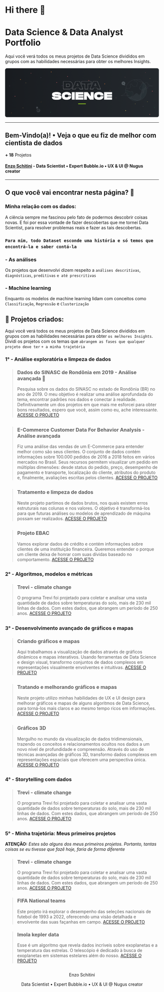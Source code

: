 # Hi there 👋

# Data Science & Data Analyst Portfolio
Aqui você verá todos os meus projetos de Data Science divididos em grupos com as habilidades necessárias para obter os melhores Insights.

<img src="https://raw.githubusercontent.com/enzoschitini/repository-data-science-library/main/image/Copertina-Profilo.png" alt="capa">

---

## **Bem-Vindo(a)! • Veja o que eu fiz de melhor com cientista de dados**
**+ 18** Projetos 
#### [Enzo Schitini](https://www.linkedin.com/in/enzoschitini/) - Data Scientist • Expert Bubble.io • UX & UI @ Nugus creator

---

## O que você vai encontrar nesta página? 👋

### **Minha relação com os dados:**
A ciência sempre me fascinou pelo fato de podermos descobrir coisas novas. E foi por essa vontade de fazer descobertas que me tornei Data Scientist, para resolver problemas reais e fazer as tais descobertas.
### `Para mim, todo Dataset esconde uma história e só temos que encontrá-la e saber contá-la`

### - **As análises** 
Os projetos que desenvolvi dizem respeito a `análises descritivas`, `diagnósticas`, `preditivas` `e até prescritivas`

### - **Machine learning** 
Enquanto os modelos de machine learning lidam com conceitos como `Classificação`, `Regressão` e `Clusterização`

## 📁 Projetos criados:

Aqui você verá todos os meus projetos de Data Science divididos em grupos com as habilidades necessárias para obter `os melhores Insights`. Dividi os projetos com os temas que `abrangem as fases que qualquer projeto deve ter` `+ a minha trajetória`

### 1° - Análise exploratória e limpeza de dados 
###  

> ### Dados do SINASC de Rondônia em 2019 - Análise avançada 👑
> Pesquisa sobre os dados do SINASC no estado de Rondônia (BR) no ano de 2019. O meu objetivo é realizar uma análise aprofundada do tema, encontrar padrões nos dados e conectar à realidade. Definitivamente um dos projetos em que mais me esforcei para obter bons resultados, espero que você, assim como eu, ache interessante.
> [ACESSE O PROJETO](https://github.com/enzoschitini/Data-Science-Portfolio/tree/main/01%20An%C3%A1lise%20explorat%C3%B3ria%20e%20limpeza%20de%20dados/Sinasc)
##

> ### E-Commerce Customer Data For Behavior Analysis - Análise avançada
> Fiz uma análise das vendas de um E-Commerce para entender melhor como são seus clientes. O conjunto de dados contém informações sobre 100.000 pedidos de 2016 a 2018 feitos em vários mercados no Brasil. Seus recursos permitem visualizar um pedido em múltiplas dimensões: desde status do pedido, preço, desempenho de pagamento e transporte, localização do cliente, atributos do produto e, finalmente, avaliações escritas pelos clientes.
> [ACESSE O PROJETO](https://github.com/enzoschitini/Data-Science-Portfolio/tree/main/01%20An%C3%A1lise%20explorat%C3%B3ria%20e%20limpeza%20de%20dados/E-commerce%20Customer%20Data%20For%20Behavior%20Analysis)
##

> ### Tratamento e limpeza de dados 
> Neste projeto partimos de dados brutos, nos quais existem erros estruturais nas colunas e nos valores. O objetivo é transformá-los para que futuras análises ou modelos de aprendizado de máquina possam ser realizados.
> [ACESSE O PROJETO](https://github.com/enzoschitini/Data-Science-Portfolio)
##

> ### Projeto EBAC
> Vamos explorar dados de crédito e contém informações sobre clientes de uma instituição financeira. Queremos entender o porque um cliente deixa de honrar com suas dívidas baseado no comportamento.
> [ACESSE O PROJETO](https://github.com/enzoschitini/Data-Science-Portfolio/tree/main/01%20An%C3%A1lise%20explorat%C3%B3ria%20e%20limpeza%20de%20dados/EBAC)
##

### 2° - Algoritmos, modelos e métricas 
###  

> ### Trevi - climate change
> O programa Trevi foi projetado para coletar e analisar uma vasta quantidade de dados sobre temperaturas do solo, mais de 230 mil linhas de dados. Com estes dados, que abrangem um período de 250 anos.
> [ACESSE O PROJETO](https://github.com/enzoschitini/Data-Science-Portfolio)
##

### 3° - Desenvolvimento avançado de gráficos e mapas 
###  

> ### Criando gráficos e mapas
> Aqui trabalhamos a visualização de dados através de gráficos dinâmicos e mapas interativos. Usando ferramentas de Data Science e design visual, transformo conjuntos de dados complexos em representações visualmente envolventes e intuitivas. 
> [ACESSE O PROJETO](https://github.com/enzoschitini/Data-Science-Portfolio)
##

> ### Tratando e melhorando gráficos e mapas
> Neste projeto utilizo minhas habilidades de UX e UI design para melhorar gráficos e mapas de alguns algoritmos de Data Science, para torná-los mais claros e ao mesmo tempo ricos em informações.
> [ACESSE O PROJETO](https://github.com/enzoschitini/Data-Science-Portfolio)
##

> ### Gráficos 3D
> Mergulho no mundo da visualização de dados tridimensionais, trazendo os conceitos e relacionamentos ocultos nos dados a um novo nível de profundidade e compreensão. Através do uso de técnicas avançadas de gráficos 3D, transformo dados complexos em representações espaciais que oferecem uma perspectiva única.
> [ACESSE O PROJETO](https://github.com/enzoschitini/Data-Science-Portfolio)
##

### 4° - Storytelling com dados 
###  

> ### Trevi - climate change
> O programa Trevi foi projetado para coletar e analisar uma vasta quantidade de dados sobre temperaturas do solo, mais de 230 mil linhas de dados. Com estes dados, que abrangem um período de 250 anos.
> [ACESSE O PROJETO](https://github.com/enzoschitini/Data-Science-Portfolio)
##

### 5° - Minha trajetória: Meus primeiros projetos
**ATENÇÃO:** *Estes são alguns dos meus primeiros projetos. Portanto, tantas coisas se eu tivesse que fazê hoje, faria de forma diferente*
###  

> ### Trevi - climate change
> O programa Trevi foi projetado para coletar e analisar uma vasta quantidade de dados sobre temperaturas do solo, mais de 230 mil linhas de dados. Com estes dados, que abrangem um período de 250 anos.
> [ACESSE O PROJETO](https://github.com/enzoschitini/Data-Science-Portfolio/tree/main/05%20Minha%20trajet%C3%B3ria/Climate%20Change)

> ### FIFA National teams
> Este projeto irá explorar o desempenho das seleções nacionais de futebol de 1993 a 2022, oferecendo uma visão detalhada e envolvente das suas façanhas em campo.
> [ACESSE O PROJETO](https://github.com/enzoschitini/Data-Science-Portfolio/tree/main/05%20Minha%20trajet%C3%B3ria/Spogliatoi)

> ### Imola kepler data
> Esse é um algoritmo que revela dados incríveis sobre exoplanetas e a temperatura das estrelas. O telescópio é dedicado à busca de exoplanetas em sistemas estelares além do nosso.
> [ACESSE O PROJETO](https://github.com/enzoschitini/Data-Science-Portfolio/tree/main/05%20Minha%20trajet%C3%B3ria/Imola)

##

<p align="center">
  Enzo Schitini
</p>

<p align="center">
  Data Scientist • Expert Bubble.io • UX & UI @ Nugus creator
</p>







<!--
**enzoschitini/enzoschitini** is a ✨ _special_ ✨ repository because its `README.md` (this file) appears on your GitHub profile.

Here are some ideas to get you started:

- 🔭 I’m currently working on ...
- 🌱 I’m currently learning ...
- 👯 I’m looking to collaborate on ...
- 🤔 I’m looking for help with ...
- 💬 Ask me about ...
- 📫 How to reach me: ...
- 😄 Pronouns: ...
- ⚡ Fun fact: ...
-->
